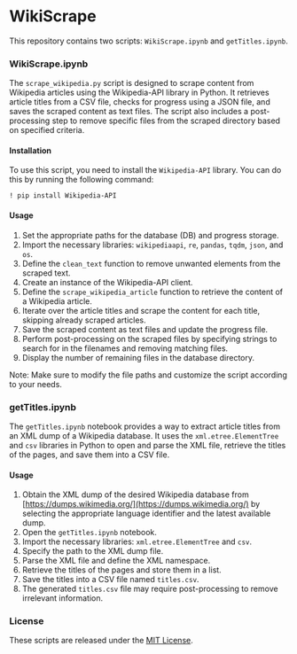 # WikiScrape

This repository contains two scripts: `WikiScrape.ipynb` and `getTitles.ipynb`.

### WikiScrape.ipynb

The `scrape_wikipedia.py` script is designed to scrape content from Wikipedia articles using the Wikipedia-API library in Python. It retrieves article titles from a CSV file, checks for progress using a JSON file, and saves the scraped content as text files. The script also includes a post-processing step to remove specific files from the scraped directory based on specified criteria.

#### Installation

To use this script, you need to install the `Wikipedia-API` library. You can do this by running the following command:

```
! pip install Wikipedia-API
```

#### Usage

1. Set the appropriate paths for the database (DB) and progress storage.
2. Import the necessary libraries: `wikipediaapi`, `re`, `pandas`, `tqdm`, `json`, and `os`.
3. Define the `clean_text` function to remove unwanted elements from the scraped text.
4. Create an instance of the Wikipedia-API client.
5. Define the `scrape_wikipedia_article` function to retrieve the content of a Wikipedia article.
6. Iterate over the article titles and scrape the content for each title, skipping already scraped articles.
7. Save the scraped content as text files and update the progress file.
8. Perform post-processing on the scraped files by specifying strings to search for in the filenames and removing matching files.
9. Display the number of remaining files in the database directory.

Note: Make sure to modify the file paths and customize the script according to your needs.

### getTitles.ipynb

The `getTitles.ipynb` notebook provides a way to extract article titles from an XML dump of a Wikipedia database. It uses the `xml.etree.ElementTree` and `csv` libraries in Python to open and parse the XML file, retrieve the titles of the pages, and save them into a CSV file.

#### Usage

1. Obtain the XML dump of the desired Wikipedia database from [https://dumps.wikimedia.org/](https://dumps.wikimedia.org/) by selecting the appropriate language identifier and the latest available dump.
2. Open the `getTitles.ipynb` notebook.
3. Import the necessary libraries: `xml.etree.ElementTree` and `csv`.
4. Specify the path to the XML dump file.
5. Parse the XML file and define the XML namespace.
6. Retrieve the titles of the pages and store them in a list.
7. Save the titles into a CSV file named `titles.csv`.
8. The generated `titles.csv` file may require post-processing to remove irrelevant information.

### License

These scripts are released under the [MIT License](https://opensource.org/licenses/MIT).
